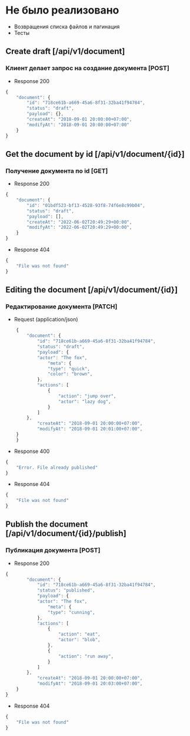 # Не было реализовано
* Возвращения списка файлов и пагинация
* Тесты 

## Create draft [/api/v1/document]

### Клиент делает запрос на создание документа [POST]

+ Response 200

```js
{
    "document": {
        "id": "718ce61b-a669-45a6-8f31-32ba41f94784", 
        "status": "draft",
        "payload": {},
        "createAt": "2018-09-01 20:00:00+07:00",
        "modifyAt": "2018-09-01 20:00:00+07:00"
    }
}
```

## Get the document by id [/api/v1/document/{id}]

### Получение документа по id [GET]

+ Response 200 

```js
{
    "document": {
        "id": "01bdf523-bf13-4528-93f8-74f6e8c99b04",
        "status": "draft",
        "payload": [],
        "createAt": "2022-06-02T20:49:29+00:00",
        "modifyAt": "2022-06-02T20:49:29+00:00",
    }
}
```

+ Response 404

```js
{
    "File was not found"
}
```

## Editing the document [/api/v1/document/{id}]

### Редактирование документа [PATCH]

+ Request (application/json)

```js
    {
        "document": {
            "id": "718ce61b-a669-45a6-8f31-32ba41f94784",
            "status": "draft",
            "payload": {
            "actor": "The fox",
                "meta": {
                "type": "quick",
                "color": "brown",
            },
            "actions": [
                {
                    "action": "jump over",
                    "actor": "lazy dog",
                }
            ]
        },
            "createAt": "2018-09-01 20:00:00+07:00",
            "modifyAt": "2018-09-01 20:01:00+07:00",
    }
    }
```

+ Response 400


```js
{
    "Error. File already published"
}
```
+ Response 404

```js
{
    "File was not found"
}
```
## Publish the document [/api/v1/document/{id}/publish]

### Публикация документа [POST]

+ Response 200

```js
{
        "document": {
            "id": "718ce61b-a669-45a6-8f31-32ba41f94784",
            "status": "published",
            "payload": {
            "actor": "The fox",
                "meta": {
                "type": "cunning",
            },
            "actions": [
                {
                    "action": "eat",
                    "actor": "blob",
                },
                {
                    "action": "run away",
                }
            ]
        },
            "createAt": "2018-09-01 20:00:00+07:00",
            "modifyAt": "2018-09-01 20:03:00+07:00",
    }
}
```
+ Response 404

```js
{
    "File was not found"
}
```


